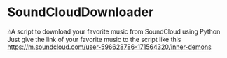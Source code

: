 # SoundCloudDownloader
🎶A script to download your favorite music from SoundCloud using Python Just give the link of your favorite music to the script like this https://m.soundcloud.com/user-596628786-171564320/inner-demons
